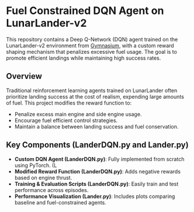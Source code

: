 # Fuel Constrained DQN Agent on LunarLander-v2

This repository contains a Deep Q-Network (DQN) agent trained on the LunarLander-v2 environment from [Gymnasium](https://gymnasium.farama.org/environments/box2d/lunar_lander/), with a custom reward shaping mechanism that penalizes excessive fuel usage. The goal is to promote efficient landings while maintaining high success rates.

## Overview

Traditional reinforcement learning agents trained on LunarLander often prioritize landing success at the cost of realism, expending large amounts of fuel. This project modifies the reward function to:

- Penalize excess main engine and side engine usage.
- Encourage fuel efficient control strategies.
- Maintain a balance between landing success and fuel conservation.

## Key Components (LanderDQN.py and Lander.py)

- **Custom DQN Agent (LanderDQN.py)**: Fully implemented from scratch using PyTorch. (L
- **Modified Reward Function (LanderDQN.py)**: Adds negative rewards based on engine thrust.
- **Training & Evaluation Scripts (LanderDQN.py)**: Easily train and test performance across episodes.
- **Performance Visualization (Lander.py)**: Includes plots comparing baseline and fuel-constrained agents.
 
